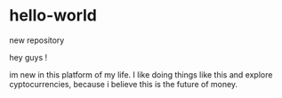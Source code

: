 # hello-world
new repository

hey guys !

im new in this platform of my life. I like doing things like this and explore cyptocurrencies, 
because i believe this is the future of money.
